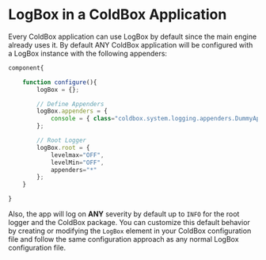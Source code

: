 # LogBox in a ColdBox Application

Every ColdBox application can use LogBox by default since the main engine already uses it. By default ANY ColdBox application will be configured with a LogBox instance with the following appenders:

```javascript
component{

    function configure(){
        logBox = {};

        // Define Appenders
        logBox.appenders = {
            console = { class="coldbox.system.logging.appenders.DummyAppender" }
        };

        // Root Logger
        logBox.root = {
            levelmax="OFF",
            levelMin="OFF",
            appenders="*"
        };
    }

}
```

Also, the app will log on **ANY** severity by default up to `INFO` for the root logger and the ColdBox package. You can customize this default behavior by creating or modifying the `LogBox` element in your ColdBox configuration file and follow the same configuration approach as any normal LogBox configuration file.


